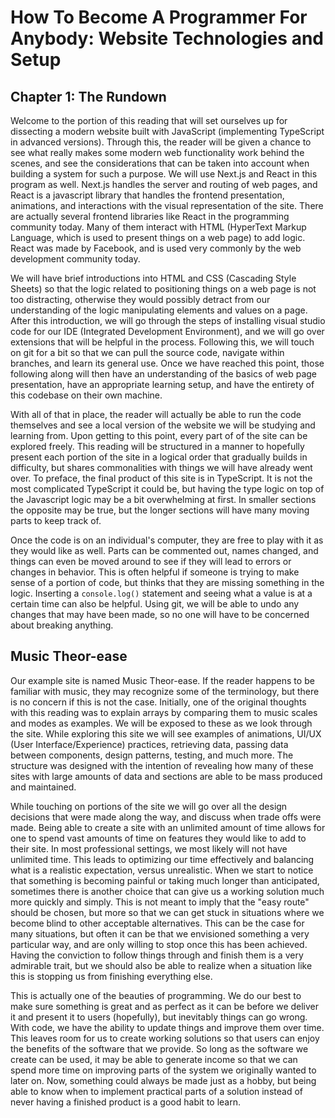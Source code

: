 # How To Become A Programmer For Anybody: Website Technologies and Setup

## Chapter 1: The Rundown

Welcome to the portion of this reading that will set ourselves up for dissecting a modern website
built with JavaScript (implementing TypeScript in advanced versions). Through this,
the reader will be given a chance to see what really makes some modern web functionality work
behind the scenes, and see the considerations that can be taken into account
when building a system for such a purpose. We will use Next.js and React in
this program as well. Next.js handles the server and routing of web pages, and
React is a javascript library that handles the frontend presentation, animations, and interactions with the
visual representation of the site. There are actually several frontend libraries like React
in the programming community today. Many of them interact with HTML (HyperText Markup
Language, which is used to present things on a web page) to add logic. React was made by Facebook,
and is used very commonly by the web development community today.

We will have brief introductions into HTML and CSS (Cascading Style Sheets) so that the logic related
to positioning things on a web page is not too distracting, otherwise they would possibly detract from our
understanding of the logic manipulating elements and values on a page. After this introduction, we will go
through the steps of installing visual studio code for our IDE (Integrated Development Environment), and we will
go over extensions that will be helpful in the process. Following this, we will touch on git for a bit so that
we can pull the source code, navigate within branches, and learn its general use. Once we have reached this
point, those following along will then have an understanding of the basics of web page presentation, have an
appropriate learning setup, and have the entirety of this codebase on their own machine.

With all of that in place, the reader will actually be able to run the code themselves and see a local
version of the website we will be studying and learning from. Upon getting to this point, every part of
of the site can be explored freely. This reading will be structured in a manner to hopefully present each
portion of the site in a logical order that gradually builds in difficulty, but shares commonalities with
things we will have already went over. To preface, the final product of this site is in
TypeScript. It is not the most complicated TypeScript it could be, but having the type logic
on top of the Javascript logic may be a bit overwhelming at first. In smaller sections the opposite
may be true, but the longer sections will have many moving parts to keep track of.

Once the code is on an individual's computer, they are free to play with it as they would like as well.
Parts can be commented out, names changed, and things can even be moved around to see if they will lead to
errors or changes in behavior. This is often helpful if someone is trying to make sense of a portion of code,
but thinks that they are missing something in the logic. Inserting a `console.log()` statement and seeing
what a value is at a certain time can also be helpful. Using git, we will be able to undo any changes that may have been made, so no one will have to be concerned about breaking anything.

## Music Theor-ease

Our example site is named Music Theor-ease. If the reader happens to be familiar with music, they may recognize
some of the terminology, but there is no concern if this is not the case. Initially, one of the original
thoughts with this reading was to explain arrays by comparing them to music scales and modes as examples.
We will be exposed to these as we look through the site. While exploring this site we will see examples of
animations, UI/UX (User Interface/Experience) practices, retrieving data, passing data between components,
design patterns, testing, and much more. The structure was designed with the intention of revealing how
many of these sites with large amounts of data and sections are able to be mass produced and maintained.

While touching on portions of the site we will go over all the design decisions that were made along the way,
and discuss when trade offs were made. Being able to create a site with an unlimited amount of time
allows for one to spend vast amounts of time on features they would like to add to their site. In
most professional settings, we most likely will not have unlimited time. This leads to optimizing our
time effectively and balancing what is a realistic expectation, versus unrealistic. When we start to
notice that something is becoming painful or taking much longer than anticipated, sometimes there is
another choice that can give us a working solution much more quickly and simply. This is not meant
to imply that the "easy route" should be chosen, but more so that we can get stuck in situations where we
become blind to other acceptable alternatives. This can be the case for many situations, but often
it can be that we envisioned something a very particular way, and are only willing to stop once this has been
achieved. Having the conviction to follow things through and finish them is a very admirable trait, but
we should also be able to realize when a situation like this is stopping us from finishing everything else.

This is actually one of the beauties of programming. We do our best to make sure something is great
and as perfect as it can be before we deliver it and present it to users (hopefully), but inevitably
things can go wrong. With code, we have the ability to update things and improve them over time.
This leaves room for us to create working solutions so that users can enjoy the benefits of the
software that we provide. So long as the software we create can be used, it may be able to generate
income so that we can spend more time on improving parts of the system we originally wanted to later on.
Now, something could always be made just as a hobby, but being able to know when to implement practical
parts of a solution instead of never having a finished product is a good habit to learn.
